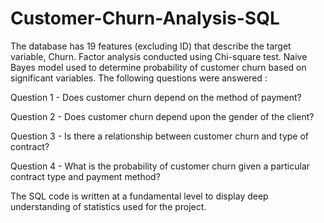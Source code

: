 # Customer-Churn-Analysis-SQL

The database has 19 features (excluding ID) that describe the target variable, Churn. Factor analysis conducted using Chi-square test. Naive Bayes model used to determine probability of customer churn based on significant variables. The following questions were answered :

Question 1 - Does customer churn depend on the method of payment?

Question 2 - Does customer churn depend upon the gender of the client?

Question 3 - Is there a relationship between customer churn and type of contract?

Question 4 - What is the probability of customer churn given a particular contract type and payment method? 

The SQL code is written at a fundamental level to display deep understanding of statistics used for the project.
